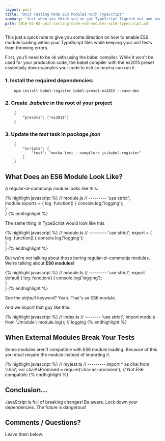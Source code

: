 ```yaml
---
layout: post
title: "Unit Testing Node ES6 Modules with TypeScript"
summary: "Just when you think you've got TypeScript figured out and are using es6 (es2015) module loading you discover your unit tests fail. Don't worry. It's not you, it's Mocha."
path: 2016-01-05-unit-testing-node-es6-modules-with-typescript.md
---
```

This just a quick note to give you some direction on how to enable ES6 module loading within your TypeScript files while keeping your unit tests from throwing errors.

First, you'll need to be ok with using the babel compiler. While it won't be used for your production code, the babel compiler with the es2015 preset essentially down-samples your code to es5 so mocha can run it.

### 1. Install the required dependencies:

```
    npm install babel-register babel-preset-es2015 --save-dev
```

### 2. Create _**.babelrc**_ in the root of your project

```
    {
        "presets": ["es2015"]   
    }
```

### 3. Update the _**test**_ task in _**package.json**_

```
    {
        "scripts": {
            "test": "mocha test --compilers js:babel-register"
        }
    }
```

## What Does an ES6 Module Look Like?

A regular-ol-commonjs module looks like this:

{% highlight javascript %}
    // module.js
    // ---------
    'use strict';
    module.exports = {
        log: function() {
            console.log('logging');    
        }    
    }
{% endhighlight %}

The same thing in TypeScript would look like this:

{% highlight javascript %}
    // module.ts
    // ---------
    'use strict';
    export = {
        log: function() {
            console.log('logging');    
        }    
    }
{% endhighlight %}

But we're not talking about those boring regular-ol-commonjs modules. We're talking about **ES6 modules**!:

{% highlight javascript %}
    // module.ts
    // ---------
    'use strict';
    export default {
        log: function() {
            console.log('logging');    
        }    
    }
{% endhighlight %}

See the _default_ keyword? Yeah. That's an ES6 module.

And we import that guy like this:

{% highlight javascript %}
    // index.ts
    // --------
    'use strict';
    import module from './module';
    module.log(); // logging
{% endhighlight %}

## When External Modules Break Your Tests

Some modules aren't compatible with ES6 module loading. Because of this you _must_ require the module instead of importing it.

{% highlight javascript %}
    // mytest.ts
    // ---------
    import * as chai from 'chai';
    var chaiAsPromised = require('chai-as-promised'); // Not ES6 compatible
{% endhighlight %}

## Conclusion...

JavaScript is full of breaking changes! Be aware. Lock down your dependencies. The future is dangerous!

## Comments / Questions?

Leave them below.